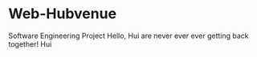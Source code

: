 # Web-Hubvenue

Software Engineering Project
Hello, Hui are never ever ever getting back together! Hui
